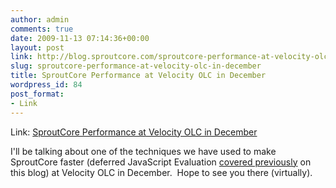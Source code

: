 ```yaml
---
author: admin
comments: true
date: 2009-11-13 07:14:36+00:00
layout: post
link: http://blog.sproutcore.com/sproutcore-performance-at-velocity-olc-in-december/
slug: sproutcore-performance-at-velocity-olc-in-december
title: SproutCore Performance at Velocity OLC in December
wordpress_id: 84
post_format:
- Link
---
```


Link: [SproutCore Performance at Velocity OLC in December](http://www.stevesouders.com/blog/2009/11/12/velocity-olc-in-december-discount-velfall09pcd/)

		

I'll be talking about one of the techniques we have used to make SproutCore faster (deferred JavaScript Evaluation [covered previously](http://blog.sproutcore.com/post/225219087/faster-loading-through-eval) on this blog) at Velocity OLC in December.  Hope to see you there (virtually).
